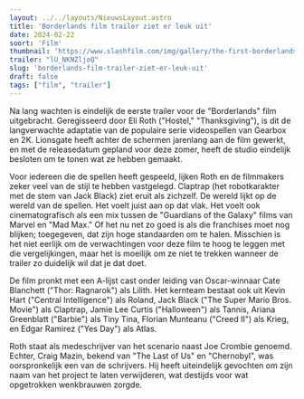 ```yaml
---
layout: ../../layouts/NieuwsLayout.astro
title: 'Borderlands film trailer ziet er leuk uit'
date: 2024-02-22
soort: 'Film'
thumbnail: 'https://www.slashfilm.com/img/gallery/the-first-borderlands-trailer-looks-like-mad-max-meets-guardians-of-the-galaxy/the-borderlands-movie-has-been-a-long-time-coming-1708457649.jpg'
trailer: "lU_NKNZljoQ"
slug: 'borderlands-film-trailer-ziet-er-leuk-uit'
draft: false
tags: ["film", "trailer"]
---
```


Na lang wachten is eindelijk de eerste trailer voor de "Borderlands" film uitgebracht. Geregisseerd door Eli Roth ("Hostel," "Thanksgiving"), is dit de langverwachte adaptatie van de populaire serie videospellen van Gearbox en 2K. Lionsgate heeft achter de schermen jarenlang aan de film gewerkt, en met de releasedatum gepland voor deze zomer, heeft de studio eindelijk besloten om te tonen wat ze hebben gemaakt.

Voor iedereen die de spellen heeft gespeeld, lijken Roth en de filmmakers zeker veel van de stijl te hebben vastgelegd. Claptrap (het robotkarakter met de stem van Jack Black) ziet eruit als zichzelf. De wereld lijkt op de wereld van de spellen. Het voelt juist aan op dat vlak. Het voelt ook cinematografisch als een mix tussen de "Guardians of the Galaxy" films van Marvel en "Mad Max." Of het nu net zo goed is als die franchises moet nog blijken; toegegeven, dat zijn hoge standaarden om te halen. Misschien is het niet eerlijk om de verwachtingen voor deze film te hoog te leggen met die vergelijkingen, maar het is moeilijk om ze niet te trekken wanneer de trailer zo duidelijk wil dat je dat doet.

De film pronkt met een A-lijst cast onder leiding van Oscar-winnaar Cate Blanchett ("Thor: Ragnarok") als Lilith. Het kernteam bestaat ook uit Kevin Hart ("Central Intelligence") als Roland, Jack Black ("The Super Mario Bros. Movie") als Claptrap, Jamie Lee Curtis ("Halloween") als Tannis, Ariana Greenblatt ("Barbie") als Tiny Tina, Florian Munteanu ("Creed II") als Krieg, en Edgar Ramirez ("Yes Day") als Atlas.

Roth staat als medeschrijver van het scenario naast Joe Crombie genoemd. Echter, Craig Mazin, bekend van "The Last of Us" en "Chernobyl", was oorspronkelijk een van de schrijvers. Hij heeft uiteindelijk gevochten om zijn naam van het project te laten verwijderen, wat destijds voor wat opgetrokken wenkbrauwen zorgde.
